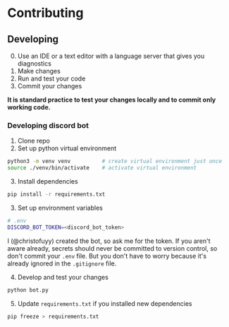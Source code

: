# Contributing

## Developing

0. Use an IDE or a text editor with a language server that gives you diagnostics
1. Make changes
2. Run and test your code
3. Commit your changes

**It is standard practice to test your changes locally and to commit only working code.**

### Developing discord bot

1. Clone repo
2. Set up python virtual environment

```bash
python3 -m venv venv          # create virtual environment just once
source ./venv/bin/activate    # activate virtual environment
```

3. Install dependencies

```bash
pip install -r requirements.txt
```

3. Set up environment variables

```bash
# .env
DISCORD_BOT_TOKEN=<discord_bot_token>
```

I (@christofuyy) created the bot, so ask me for the token. If you aren't
aware already, secrets should never be committed to version control, so don't commit
your `.env` file. But you don't have to worry because it's already ignored in
the `.gitignore` file.

4. Develop and test your changes

```bash
python bot.py
```

5. Update `requirements.txt` if you installed new dependencies

```bash
pip freeze > requirements.txt
```
